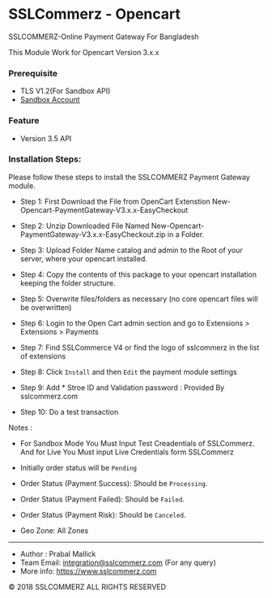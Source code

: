 # SSLCommerz - Opencart

SSLCOMMERZ-Online Payment Gateway For Bangladesh

This Module Work for Opencart Version 3.x.x

### Prerequisite

  - TLS V1.2(For Sandbox API)
  - [Sandbox Account](https://developer.sslcommerz.com/registration/ "SSLCommerz Sandbox Registration")

### Feature

  - Version 3.5 API

### Installation Steps:

Please follow these steps to install the SSLCOMMERZ Payment Gateway module.

- Step 1: First Download the File from OpenCart Extenstion New-Opencart-PaymentGateway-V3.x.x-EasyCheckout 

- Step 2: Unzip Downloaded File Named New-Opencart-PaymentGateway-V3.x.x-EasyCheckout.zip in a Folder.

- Step 3: Upload Folder Name catalog and admin to the Root of your server, where your opencart installed.

- Step 4: Copy the contents of this package to your opencart installation keeping the folder structure.

- Step 5: Overwrite files/folders as necessary (no core opencart files will be overwritten)

- Step 6: Login to the Open Cart admin section and go to Extensions > Extensions > Payments

- Step 7: Find SSLCommerce V4 or find the logo of sslcommerz in the list of extensions

- Step 8: Click `Install` and then `Edit` the payment module settings

- Step 9: Add * Stroe ID and Validation password : Provided By sslcommerz.com

- Step 10: Do a test transaction

Notes :

* For Sandbox Mode You Must Input Test Creadentials of SSLCommerz. And for Live You Must input Live Credentials form SSLCommerz

* Initially order status will be `Pending`

* Order Status (Payment Success): Should be `Processing`.

* Order Status (Payment Failed): Should be `Failed`.

* Order Status (Payment Risk): Should be `Canceled`.

* Geo Zone: All Zones

---------------------------------------------------------------------------------

- Author : Prabal Mallick
- Team Email: integration@sslcommerz.com (For any query)
- More info: https://www.sslcommerz.com

© 2018 SSLCOMMERZ ALL RIGHTS RESERVED
